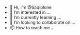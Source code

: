 - 👋 Hi, I’m @Saqiblone
- 👀 I’m interested in ...
- 🌱 I’m currently learning ...
- 💞️ I’m looking to collaborate on ...
- 📫 How to reach me ...

<!---
Saqiblone/Saqiblone is a ✨ special ✨ repository because its `README.md` (this file) appears on your GitHub profile.
You can click the Preview link to take a look at your changes.
--->

